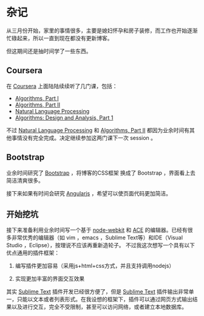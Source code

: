 # 杂记

从三月份开始，家里的事情很多，主要是媳妇怀孕和房子装修，而工作也开始逐渐忙碌起来，所以一直到现在都没有更新博客。

但这期间还是抽时间学了一些东西。

## Coursera

在 [Coursera] 上面陆陆续续听了几门课，包括：

* [Algorithms, Part I]
* [Algorithms, Part II]
* [Natural Language Processing]
* [Algorithms: Design and Analysis, Part 1]

不过 [Natural Language Processing] 和 [Algorithms, Part II] 都因为业余时间有其他事情没有完全完成。决定继续参加这两门课下一次 session 。

[Coursera]:https://www.coursera.org/
[Natural Language Processing]:https://www.coursera.org/course/nlangp
[Algorithms, Part I]:https://www.coursera.org/course/algs4partI
[Algorithms, Part II]:https://www.coursera.org/course/algs4partII
[Algorithms: Design and Analysis, Part 1]:https://www.coursera.org/course/algo

## Bootstrap

业余时间研究了 [Bootstrap] ，将博客的CSS框架 换成了 Bootstrap ，界面看上去简洁清爽很多。

接下来如果有时间会研究 [Angularjs] ，希望可以使页面代码更加简洁。

[Bootstrap]:http://getbootstrap.com/
[Angularjs]:http://angularjs.org/

## 开始挖坑

接下来准备利用业余时间写一个基于 [node-webkit] 和 [ACE] 的编辑器。已经有很多非常优秀的编辑器（如 vim ，emacs ，Sublime Text等）和IDE（Visual Studio ，Eclipse），按理说不应该再重新造轮子。
不过我这次想写一个具有以下优点通用的插件框架：

1. 编写插件更加容易（采用js+html+css方式，并且支持调用nodejs）

2. 实现更加丰富的界面交互效果

其实 [Sublime Text] 插件开发已经很方便了，但是 [Sublime Text] 插件输出非常单一，只能以文本或者列表形式。在我设想的框架下，插件可以通过网页方式输出结果以及进行交互，完全不受限制，甚至可以访问网络，或者建立本地数据库。

[ACE]:http://ace.c9.io/
[node-webkit]:https://github.com/rogerwang/node-webkit
[Sublime Text]:http://www.sublimetext.com/
